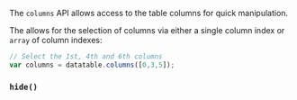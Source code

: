 The `columns` API allows access to the table columns for quick manipulation.

The allows for the selection of columns via either a single column index or `array` of column indexes:

```javascript
// Select the 1st, 4th and 6th columns
var columns = datatable.columns([0,3,5]);
```

### `hide()`
